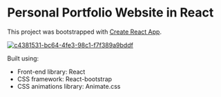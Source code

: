 # Personal Portfolio Website in React

This project was bootstrapped with [Create React App](https://github.com/facebook/create-react-app).

<a href="https://ibb.co/yg9VZLL"><img src="https://i.ibb.co/nQGRYhh/c4381531-bc64-4fe3-98c1-f7f389a9bddf.png" alt="c4381531-bc64-4fe3-98c1-f7f389a9bddf" border="0"></a>

Built using:

- Front-end library: React
- CSS framework: React-bootstrap
- CSS animations library: Animate.css